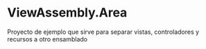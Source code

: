 # ViewAssembly.Area
Proyecto de ejemplo que sirve para separar vistas, controladores y recursos a otro ensamblado
